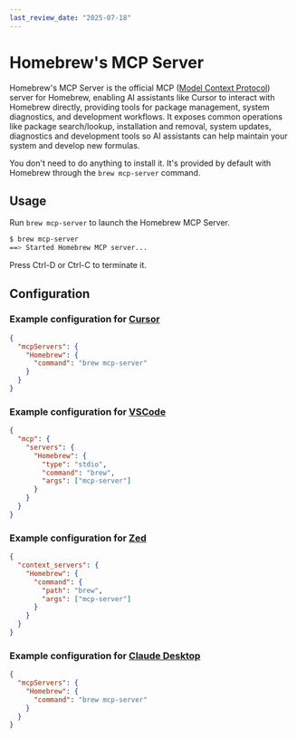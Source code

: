 ```yaml
---
last_review_date: "2025-07-18"
---
```


# Homebrew's MCP Server

Homebrew's MCP Server is the official MCP ([Model Context Protocol](https://modelcontextprotocol.io/)) server for Homebrew, enabling AI assistants like Cursor to interact with Homebrew directly, providing tools for package management, system diagnostics, and development workflows. It exposes common operations like package search/lookup, installation and removal, system updates, diagnostics and development tools so AI assistants can help maintain your system and develop new formulas.

You don't need to do anything to install it.
It's provided by default with Homebrew through the `brew mcp-server` command.

## Usage

Run `brew mcp-server` to launch the Homebrew MCP Server.

```bash
$ brew mcp-server
==> Started Homebrew MCP server...
```

Press Ctrl-D or Ctrl-C to terminate it.

## Configuration

### Example configuration for [Cursor](https://www.cursor.com/)

```json
{
  "mcpServers": {
    "Homebrew": {
      "command": "brew mcp-server"
    }
  }
}
```

### Example configuration for [VSCode](https://code.visualstudio.com/)

```json
{
  "mcp": {
    "servers": {
      "Homebrew": {
        "type": "stdio",
        "command": "brew",
        "args": ["mcp-server"]
      }
    }
  }
}
```

### Example configuration for [Zed](https://github.com/zed-industries/zed)

```json
{
  "context_servers": {
    "Homebrew": {
      "command": {
        "path": "brew",
        "args": ["mcp-server"]
      }
    }
  }
}
```

### Example configuration for [Claude Desktop](https://claude.ai/download)

```json
{
  "mcpServers": {
    "Homebrew": {
      "command": "brew mcp-server"
    }
  }
}
```

